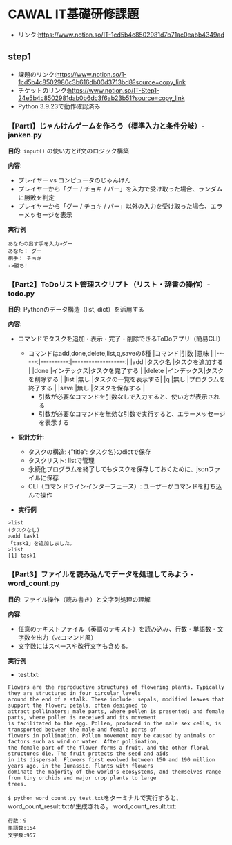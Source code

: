 # CAWAL IT基礎研修課題
- リンク:https://www.notion.so/IT-1cd5b4c8502981d7b71ac0eabb4349ad
## step1
- 課題のリンク:https://www.notion.so/1-1cd5b4c8502980c3b616db00d3713bd8?source=copy_link
- チケットのリンク:https://www.notion.so/IT-Step1-24e5b4c8502981dab0b6dc3f6ab23b51?source=copy_link
- Python 3.9.23で動作確認済み
### 【Part1】じゃんけんゲームを作ろう（標準入力と条件分岐）- janken.py

**目的**: `input()` の使い方とif文のロジック構築

**内容**:

- プレイヤー vs コンピュータのじゃんけん
- プレイヤーから「グー / チョキ / パー」を入力で受け取った場合、ランダムに勝敗を判定
- プレイヤーから「グー / チョキ / パー」以外の入力を受け取った場合、エラーメッセージを表示

**実行例**
```
あなたの出す手を入力>グー
あなた： グー
相手： チョキ
->勝ち!
```
### 【Part2】ToDoリスト管理スクリプト（リスト・辞書の操作）- todo.py

**目的**: Pythonのデータ構造（list, dict）を活用する

**内容**:

- コマンドでタスクを追加・表示・完了・削除できるToDoアプリ（簡易CLI）
    - コマンドはadd,done,delete,list,q,saveの6種
        |コマンド|引数       |意味                |
        |------:|----------:|-------------------:|
        |add    |タスク名    |タスクを追加する     |
        |done   |インデックス|タスクを完了する     |
        |delete |インデックス|タスクを削除する     |
        |list   |無し       |タスクの一覧を表示する|
        |q      |無し       |プログラムを終了する  |
        |save   |無し       |タスクを保存する     |
        - 引数が必要なコマンドを引数なしで入力すると、使い方が表示される
        - 引数が必要なコマンドを無効な引数で実行すると、エラーメッセージを表示する

- **設計方針:**
    - タスクの構造: {”title”: タスク名}のdictで保存
    - タスクリスト: listで管理
    - 永続化プログラムを終了してもタスクを保存しておくために、jsonファイルに保存
    - CLI（コマンドラインインターフェース）: ユーザーがコマンドを打ち込んで操作
- **実行例**
```
>list
(タスクなし)
>add task1
「task1」を追加しました。
>list
[1] task1

```
### 【Part3】ファイルを読み込んでデータを処理してみよう - word_count.py

**目的**: ファイル操作（読み書き）と文字列処理の理解

**内容**:

- 任意のテキストファイル（英語のテキスト）を読み込み、行数・単語数・文字数を出力（`wc`コマンド風）
- 文字数にはスペースや改行文字も含める。

**実行例**
- test.txt:
```
Flowers are the reproductive structures of flowering plants. Typically they are structured in four circular levels
around the end of a stalk. These include: sepals, modified leaves that support the flower; petals, often designed to
attract pollinators; male parts, where pollen is presented; and female parts, where pollen is received and its movement
is facilitated to the egg. Pollen, produced in the male sex cells, is transported between the male and female parts of
flowers in pollination. Pollen movement may be caused by animals or factors such as wind or water. After pollination,
the female part of the flower forms a fruit, and the other floral structures die. The fruit protects the seed and aids
in its dispersal. Flowers first evolved between 150 and 190 million years ago, in the Jurassic. Plants with flowers
dominate the majority of the world's ecosystems, and themselves range from tiny orchids and major crop plants to large
trees.
```

`$ python word_count.py test.txt`をターミナルで実行すると、word_count_result.txtが生成される。
word_count_result.txt:
```
行数：9
単語数:154
文字数:957
```